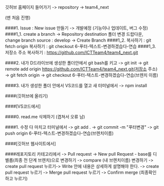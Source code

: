 깃허브 홈페이지 들어가기 -> repository -> team4_next

(맨 처음 진행)

####1. Issue : New issue 만들기 -> 개발예정 (기능이나 업데이트, 버그 수정)
####1_1. create a branch -> Repository destination 폴더 변경 드랍다운, change branch source : develop -> Create Branch
####1_2. 복사하기 : git fetch origin 
      복사하기 : git checkout 6-푸터-텍스트-변경하겠습다-연습 
####1_3. 저장소 주소 복사하기 : https://github.com/ICTTeam4/team4_next.git

####2. 내가 D드라이브에 생성한 폴더안에서 git bash를 키고 -> git init -> git remote add origin https://github.com/ICTTeam4/team4_next.git(저장소 주소) 
-> git fetch origin -> git checkout 6-푸터-텍스트-변경하겠습다-연습(브렌치 이름)

####3. 내가 생성한 폴더 안에서 VS코드를 열고 새 터미널에서 -> npm install

####(깃허브에 올리기)

####[VS코드에서]

####0. read.me 삭제하기 (겹쳐서 오류 남)

####1. 수정 다 마치고 터미널에서 -> git add . -> git commit -m "푸터변경"
   -> git push origin 6-푸터-텍스트-변경하겠습다-연습(브렌치이름)

####[깃허브 웹사이트에서]

####레포지토리 카테고리에서 -> Pull request -> New pull Request - base를 디벨롭(최종 전 단계 브렌치)으로 변경하기 
-> compare (내 브렌치이름) 변경하기 -> create pull request 누르기-> Write 안에 내용은 상세하게 설명해야 한다. 
-> create pull request 누르기 -> Merge pull request 누르기 -> Confirm merge (최종확인하고 누르기)
